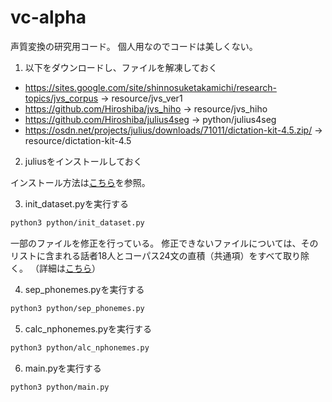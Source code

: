 # vc-alpha

声質変換の研究用コード。
個人用なのでコードは美しくない。

1. 以下をダウンロードし、ファイルを解凍しておく

- https://sites.google.com/site/shinnosuketakamichi/research-topics/jvs_corpus -> resource/jvs_ver1
- https://github.com/Hiroshiba/jvs_hiho -> resource/jvs_hiho
- https://github.com/Hiroshiba/julius4seg -> python/julius4seg
- https://osdn.net/projects/julius/downloads/71011/dictation-kit-4.5.zip/ -> resource/dictation-kit-4.5

2. juliusをインストールしておく

インストール方法は[こちら](https://github.com/julius-speech/julius)を参照。

3. init_dataset.pyを実行する

```Bash
python3 python/init_dataset.py
```

一部のファイルを修正を行っている。
修正できないファイルについては、そのリストに含まれる話者18人とコーパス24文の直積（共通項）をすべて取り除く。
（詳細は[こちら](dataset.md)）

4. sep_phonemes.pyを実行する

```Bash
python3 python/sep_phonemes.py
```

5. calc_nphonemes.pyを実行する

```Bash
python3 python/alc_nphonemes.py
```

6. main.pyを実行する

```Bash
python3 python/main.py
```
